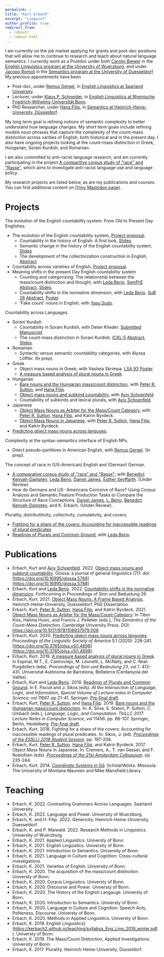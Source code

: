 ```yaml
---
permalink: /
title: "Kurt Erbach"
excerpt: "Linguist"
author_profile: true
redirect_from: 
  - /about/
  - /about.html
---
```


I am currently on the job market applying for grants and post-doc positions that will allow me to continue to research and teach about natural language semantics. I currently work as a Postdoc under both [Carolin Biewer](https://www.neuphil.uni-wuerzburg.de/en/anglistik/abteilungen/englische-sprachwissenschaft/team/biewer/) in the [English Linguistics program at the University of Wuerzburg](https://www.neuphil.uni-wuerzburg.de/en/anglistik/abteilungen/englische-sprachwissenschaft/startseite/), and under [Jacopo Romoli](https://www.isi.hhu.de/bereiche-des-institutes/semantik/romoli) in the [Semantics program at the University of Duesseldorf](https://www.isi.hhu.de/bereiche-des-institutes/semantik). My previous appointments have been
* Post-doc, under [Remus Gergel](https://www.uni-saarland.de/lehrstuhl/gergel/facultystaff/englishlinguisticfaculty/prof-dr-remus-gergel.html), in [English Linguistics at Saarland University](https://www.uni-saarland.de/lehrstuhl/gergel.html). 
* Lecturer, under [Klaus P. Schneider](https://www.applied-linguistics.uni-bonn.de/en/people/emeritus/schneider), in [English Linguistics at Rheinische Friedrich-Wilhelms-Universität Bonn](https://www.applied-linguistics.uni-bonn.de/en). 
* PhD Researcher, under [Hana Filip](https://user.phil.hhu.de/~filip/Publications.htm), in [Semantics at Heinrich-Heine-University, Düsseldorf](https://www.isi.hhu.de/). 

My long term goal is refining notions of semantic complexity to better understand how language changes. My short term goals include refining models noun phrases that capture the complexity of the count-mass distinction across varities of English, both historical and in the present day. I also have ongoing projects looking at the count-mass distinction in Greek, Hungarian, Sorani Kurdish, and Romanian. 

I am also committed to anti-racist language research, and am currently participating in the project [A comparitive corpus study of "race" and "Rasse"](https://das-r-wort.com/), which aims to investigate anti-racist language use and language policy. 

My research projects are listed below, as are my publications and courses. You can find additional content on [](<a rel="me" href="https://lingo.lol/@kerbach2">my Mastodon page</a>). 


Projects
======
The evolution of the English countability system: From Old to Present Day Englishes.
* The evolution of the English countability system, [Project proposal](https://kerbach2.github.io/papers/Countability_in_Old_to_Present_Day_English.pdf).
    * Countability in the history of English: A first look, [Slides](https://kerbach2.github.io/papers/Erbach_2021_Countability_Hist_Eng_first_look_handout.pdf).
    * Semantic change in the history of the English countability system, [Slides](https://kerbach2.github.io/papers/Erbach_2021_Sem_change_Eng_countabiltiy_handout.pdf)
    * The development of the collectivization construction in English, [Abstract](https://kerbach2.github.io/papers/Erbach_2021_dev_coll_construction_abstract.pdf)
* Countability across varieties of English, [Project proposal](https://kerbach2.github.io/papers/Erbach_2022_countability_across_varieties_of_English.pdf).
* Meaning shifts in the present Day English countabiltiy system
    * Counting and categorizing: The relationship between the mass/count distinction and thought, with [Leda Berio](https://ledaberio.github.io), [SemPrE Abstract](https://user.phil.hhu.de/~filip/sempre.htm), [Slides](https://user.phil.hhu.de/~filip/Erbach.Berio.pdf). 
    * Countability shifts in the normative dimension, with [Leda Berio](https://ledaberio.github.io). [SuB 26](https://idsl1.phil-fak.uni-koeln.de/abteilungen/sprachwissenschaft/sinn-und-bedeutung-26) [Abstract](https://idsl1.phil-fak.uni-koeln.de/sites/IDSLI/dozentenseiten/gutzmann/SuB26-74.pdf), [Poster](https://osf.io/juam7/).
    * 'Fake count' nouns in English; with [Yasu Sudo](https://www.ucl.ac.uk/~ucjtudo/). 

Countability across Languages.
* Sorani Kurdish
    * Countability in Sorani Kurdish, with Delan Kheder. [Submitted Manuscript](https://uni-bonn.sciebo.de/s/84afHsRKVFNnqfq)
    * The count-mass distinction in Sorani Kurdish. [ICKL-5](https://kurdishlinguistics2021.uni-graz.at/en/) [Abstract](https://uni-bonn.sciebo.de/s/mWi9egB9kBZgqGA), [Slides](https://uni-bonn.sciebo.de/s/aShYIY5SjWnVUzf).   
* Romanian
    * Syntactic versus semantic countability categories, with Alyssa Löffler. (In prep).
* Greek
    * Object mass nouns in Greek; with Vasileia Skrimpa. [LSA 93](https://www.linguisticsociety.org/event/lsa-2019-annual-meeting) [Poster](https://uni-bonn.sciebo.de/s/t09yWAizCja2Qz9)
    * [A measure based analysis of plural nouns in Greek](https://semanticsarchive.net/Archive/Tg3ZGI2M/Erbach.pdf).
* Hungarian
    * [Bare nouns and the Hungarian mass/count distinction](https://link.springer.com/chapter/10.1007/978-3-662-59565-7_5#citeas), with [Peter R. Sutton](http://peter-sutton.co.uk), and [Hana Filip](https://user.phil.hhu.de/~filip/).
    * [Object mass nouns and subkind countability](https://www.glossa-journal.org/article/id/5788/), with [Aviv Schoenfeld](https://avivschoenfeld.wordpress.com/). 
    * Countability of subkinds and lexical plurals, with [Aviv Schoenfeld](https://avivschoenfeld.wordpress.com/).
* Japanese
    * [Object Mass Nouns as Arbiter for the Mass/Count Category](https://doi.org/10.1017/9781108937979.008), with [Peter R. Sutton](http://peter-sutton.co.uk), [Hana Filip](https://user.phil.hhu.de/~filip/), and Katrin Byrdeck.
    * [Object Mass Nouns in Japanese](https://semanticsarchive.net/Archive/jZiM2FhZ/AC2017-Proceedings.pdf), with [Peter R. Sutton](http://peter-sutton.co.uk), [Hana Filip](https://user.phil.hhu.de/~filip/), and Katrin Byrdeck.
* [Predicting object mass nouns across languges](http://journals.linguisticsociety.org/proceedings/index.php/PLSA/article/view/4698).

Complexity at the syntax-semantics interface of English NPs.
* Direct pseudo-partitives in American English, with [Remus Gergel](https://www.uni-saarland.de/lehrstuhl/gergel/facultystaff/englishlinguisticfaculty/prof-dr-remus-gergel.html). (In prep).

The concept of race in (US-American) English and (German) German.
* [A comparative corpus study of "race" and "Rasse"](https://kerbach2.github.io/papers/Erbach_et_al_2022_A_comparative_corpus_study_of_race_and_Rasse_submitted.pdf); with [Benedict Kenyah-Damptey](https://www.philosophie.hhu.de/personal/philosophie-vi-philosophie-des-geistes-und-der-kognition/mitarbeiter/innen/benedict-kenyah-damptey), [Leda Berio](https://ledaberio.github.io), [Daniel James](https://philpeople.org/profiles/daniel-james-1), [Esther Seyffarth](https://user.phil.hhu.de/~seyffarth/index.html). (Under Review).
* How do Germans and US-
Americans Conceive of Race? Using Corpus Analysis and Semantic Feature Production Tasks to Compare the Structure of Race Conceptions. [Daniel James](https://philpeople.org/profiles/daniel-james-1), [L. Berio](https://ledaberio.com/), [Benedict Kenyah-Damptey](https://www.philosophie.hhu.de/personal/philosophie-vi-philosophie-des-geistes-und-der-kognition/mitarbeiter/innen/benedict-kenyah-damptey), and K. Erbach. (Under Review).

Plurality, distributitivity, collectivity, cumulativity, and covers.
* [Fighting for a share of the covers: Accounting for inaccessible readings of plural predicates](http://esslli2018.folli.info/wp-content/uploads/Proceedings-of-the-ESSLLI-2018-Student-Session.pdf)
* [Readings of Plurals and Common Ground](https://link.springer.com/chapter/10.1007/978-3-662-59620-3_2), with [Leda Berio](https://ledaberio.com/).


Publications
======
* Erbach, Kurt and [Aviv Schoenfeld](https://avivschoenfeld.wordpress.com/). 2022. [Object mass nouns and subkind countability](https://www.glossa-journal.org/article/id/5788/). Glossa: a journal of general linguistics (7)1. doi: [https://doi.org/10.16995/glossa.5788](https://doi.org/10.16995/glossa.5788)
* Erbach, Kurt and [Leda Berio](https://ledaberio.com/). 2022. [Countability shifts in the normative dimension](https://kerbach2.github.io/erbach_berio_2021_countability_in_the_normative_dimension.pdf). Forthcoming in Proceedings of Sinn und Beduetung 26.
* Erbach, Kurt. 2021. [Object Mass Nouns: A Frame Based Analysis](https://docserv.uni-duesseldorf.de/servlets/DerivateServlet/Derivate-59676/kurt%20erbach.thesis.pdf). Heinrich-Heine-University, Duesseldorf. PhD Dissertation.
* Erbach, Kurt, [Peter R. Sutton](http://peter-sutton.co.uk), [Hana Filip](https://user.phil.hhu.de/~filip/), and Katrin Byrdeck. 2021. [Object Mass Nouns as Arbiter for the Mass/Count Category](https://doi.org/10.1017/9781108937979.008). In Tibor Kiss, Halima Husic, and Francis J. Pelletier (eds.), *The Semantics of the Count-Mass Distinction*. Cambridge University Press. DOI: https://doi.org/10.1017/9781108937979.008
* Erbach, Kurt. 2020. [Predicting object mass nouns across languges](http://journals.linguisticsociety.org/proceedings/index.php/PLSA/article/view/4698). *Proceedings of the Linguistic Society of America* 5.1 (2020): 228-241. [https://doi.org/10.3765/plsa.v5i1.4698](https://doi.org/10.3765/plsa.v5i1.4698).
* Erbach, Kurt. 2019. [A measure based analysis of plural nouns in Greek](https://semanticsarchive.net/Archive/Tg3ZGI2M/Erbach.pdf). In Espinal, M.T., E. Castroviejo, M. Leonetti, L. McNally, and C. Real-Puigdollers (eds). *Proceedings of Sinn und Bedeutung 23*, vol 1. 413-431. Universitat Autònoma de Barcelona, Bellaterra (Cerdanyola del Vallès).
* Erbach, Kurt and [Leda Berio](https://ledaberio.com/). 2019. [Readings of Plurals and Common Ground](https://link.springer.com/chapter/10.1007/978-3-662-59620-3_2). In E. Pacuit and J. Sikos (eds). *At the Intersection of Language, Logic, and Information, Special Volume of Lecture notes in Computer Science*, vol 11667. pp 21-41. Springer. [Pre-final draft](https://kerbach2.github.io/papers/erbach_berio_2019_plurals_common_ground.pdf).
* Erbach, Kurt, [Peter R. Sutton](http://peter-sutton.co.uk), and [Hana Filip](https://user.phil.hhu.de/~filip/). 2019. [Bare nouns and the Hungarian mass/count distinction](https://link.springer.com/chapter/10.1007/978-3-662-59565-7_5#citeas). In: A. Silva, S. Staton, P. Sutton, C. Umbach (eds.), *Language, Logic, and Computation. TbiLLC 2017. Lecture Notes in Computer Science*, vol 11456. pp. 86-107. Springer, Berlin, Heidelberg. [Pre-final draft](https://kerbach2.github.io/papers/erbach_sutton_filip_2019_Hungarian.pdf).
* Erbach, Kurt. 2018. Fighting for a share of the covers: Accounting for inaccessible readings of plural predicates. In: Sikos, J. (ed). [*Proceedings of the ESSLLI 2018 Student Session*](http://esslli2018.folli.info/wp-content/uploads/Proceedings-of-the-ESSLLI-2018-Student-Session.pdf). pp. 197-208.
* Erbach, Kurt, [Peter R. Sutton](http://peter-sutton.co.uk), [Hana Filip](https://user.phil.hhu.de/~filip/), and Katrin Byrdeck. 2017. Object Mass Nouns in Japanese. In: Cremers, A., T. van Gessel, and F. Roelofsen (eds). [*Proceedings of the 21st Amsterdam Colloquium*](https://semanticsarchive.net/Archive/jZiM2FhZ/AC2017-Proceedings.pdf). pp. 235-244.
* Erbach, Kurt. 2014. [*Coordinate Systems in Gã*](https://scholarworks.umt.edu/etd/4289/). ScholarWorks. Missoula: The University of Montana Maureen and Mike Mansfield Library. 

Teaching
======

* Erbach, K. 2022. Contrasting Grammars Across Languages. Saarland University.
* Erbach, K. 2022. Language and Power. University of Wuerzburg.
* Erbach, K. and H. Filip. 2022. Genericity. Heinrich-Heine-University, Duesseldorf.
* Erbach, K. and P. Maiwald. 2022. Research Methods in Linguistics. University of Wuerzburg.
* Erbach, K. 2021. Applied Linguistics. Universty of Bonn.
* Erbach, K. 2021. English Linguistics. University of Bonn.
* Erbach, K. 2021. Introduction to Semantics. University of Bonn.
* Erbach, K. 2021. Language in Culture and Cognition: Cross-cultural investigations.
* Erbach, K. 2021. Varieties of English. University of Bonn.
* Erbach, K. 2020. The acquisition of the mass/count distinction. Universty of Bonn.
* Erbach, K. 2020. Corpus Linguistics. Universty of Bonn.
* Erbach, K. 2020. Discourse and Power. Universty of Bonn.
* Erbach, K. 2020. The History of the English Langauge. Universty of Bonn.
* Erbach, K. 2020. Introduction to Semantics. Universty of Bonn.
* Erbach, K. 2020. Language in Culture and Cognition: Speech Acts, Politeness, Discourse. Universty of Bonn.
* Erbach, K. 2020. Methods in Applied Linguistics. Universty of Bonn.
* Erbach, K. 2019. English Linguistics](https://kerbach2.github.io/teaching/syllabus_Eng_Ling_2019_winter.pdf). Universty of Bonn.
* Erbach, K. 2019. The Mass/Count Distinction, Applied Investigations. University of Bonn.
* Erbach, K. 2017. Plurality. Heinrich-Heine-University, Dusseldorf.
